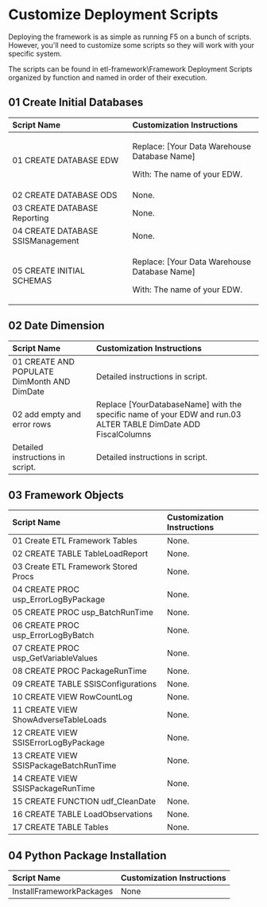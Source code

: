 # Customize Deployment Scripts

Deploying the framework is as simple as running F5 on a bunch of scripts. However, you'll need to customize some scripts so they will work with your specific system.

The scripts can be found in etl-framework\Framework Deployment Scripts organized by function and named in order of their execution.

## 01 Create Initial Databases

<table>
  <thead>
    <tr>
      <th style="text-align:left">Script Name</th>
      <th style="text-align:left">Customization Instructions</th>
    </tr>
  </thead>
  <tbody>
    <tr>
      <td style="text-align:left">01 CREATE DATABASE EDW</td>
      <td style="text-align:left">
        <p>Replace: [Your Data Warehouse Database Name]</p>
        <p>With: The name of your EDW.</p>
      </td>
    </tr>
    <tr>
      <td style="text-align:left">02 CREATE DATABASE ODS</td>
      <td style="text-align:left">None.</td>
    </tr>
    <tr>
      <td style="text-align:left">03 CREATE DATABASE Reporting</td>
      <td style="text-align:left">None.</td>
    </tr>
    <tr>
      <td style="text-align:left">04 CREATE DATABASE SSISManagement</td>
      <td style="text-align:left">None.</td>
    </tr>
    <tr>
      <td style="text-align:left">05 CREATE INITIAL SCHEMAS</td>
      <td style="text-align:left">
        <p>Replace: [Your Data Warehouse Database Name]</p>
        <p>With: The name of your EDW.</p>
      </td>
    </tr>
  </tbody>
</table>

## 02 Date Dimension

| Script Name | Customization Instructions |
| :--- | :--- |
| 01 CREATE AND POPULATE DimMonth AND DimDate | Detailed instructions in script. |
| 02 add empty and error rows | Replace \[YourDatabaseName\] with the specific name of your EDW and run.03 ALTER TABLE DimDate ADD FiscalColumns |
| Detailed instructions in script. | Detailed instructions in script. |

## 03 Framework Objects

| Script Name | Customization Instructions |
| :--- | :--- |
| 01 Create ETL Framework Tables | None. |
| 02 CREATE TABLE TableLoadReport | None. |
| 03 Create ETL Framework Stored Procs | None. |
| 04 CREATE PROC usp\_ErrorLogByPackage | None. |
| 05 CREATE PROC usp\_BatchRunTime | None. |
| 06 CREATE PROC usp\_ErrorLogByBatch | None. |
| 07 CREATE PROC usp\_GetVariableValues | None. |
| 08 CREATE PROC PackageRunTime | None. |
| 09 CREATE TABLE SSISConfigurations | None. |
| 10 CREATE VIEW RowCountLog | None. |
| 11 CREATE VIEW ShowAdverseTableLoads | None. |
| 12 CREATE VIEW SSISErrorLogByPackage | None. |
| 13 CREATE VIEW SSISPackageBatchRunTime | None. |
| 14 CREATE VIEW SSISPackageRunTime | None. |
| 15 CREATE FUNCTION udf\_CleanDate | None. |
| 16 CREATE TABLE LoadObservations | None. |
| 17 CREATE TABLE Tables | None. |

## 04 Python Package Installation

| Script Name | Customization Instructions |
| :--- | :--- |
| InstallFrameworkPackages | None |

